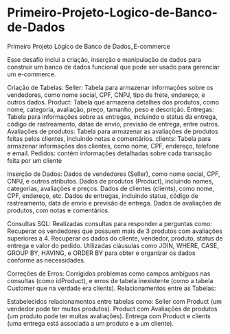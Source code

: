 # Primeiro-Projeto-Logico-de-Banco-de-Dados
Primeiro Projeto Lógico de Banco de Dados_E-commerce

Esse desafio inclui a criação, inserção e manipulação de dados para construir um banco de dados funcional que pode ser usado para gerenciar um e-commerce.

Criação de Tabelas:
Seller: Tabela para armazenar informações sobre os vendedores, como nome social, CPF, CNPJ, tipo de frete, endereço, e outros dados.
Product: Tabela que armazena detalhes dos produtos, como nome, categoria, avaliação, preço, tamanho, peso e descrição.
Entregas: Tabela para informações sobre as entregas, incluindo o status da entrega, código de rastreamento, datas de envio, previsão de entrega, entre outros.
Avaliações de produtos: Tabela para armazenar as avaliações de produtos feitas pelos clientes, incluindo notas e comentários.
clients: Tabela para armazenar informações dos clientes, como nome, CPF, endereço, telefone e email.
Pedidos: contém informações detalhadas sobre cada transação feita por um cliente

Inserção de Dados:
Dados de vendedores (Seller), como nome social, CPF, CNPJ, e outros atributos.
Dados de produtos (Product), incluindo nomes, categorias, avaliações e preços.
Dados de clientes (clients), como nome, CPF, endereço, etc.
Dados de entregas, incluindo status, código de rastreamento, data de envio e previsão de entrega.
Dados de avaliações de produtos, com notas e comentários.

Consultas SQL:
Realizadas consultas para responder a perguntas como:
Recuperar os vendedores que possuem mais de 3 produtos com avaliações superiores a 4.
Recuperar os dados do cliente, vendedor, produto, status de entrega e valor do pedido.
Utilizadas cláusulas como JOIN, WHERE, CASE, GROUP BY, HAVING, e ORDER BY para obter e organizar os dados conforme as necessidades.

Correções de Erros:
Corrigidos problemas como campos ambíguos nas consultas (como idProduct), e erros de tabela inexistente (como a tabela Customer que na verdade era clients).
Relacionamentos entre as Tabelas:

Estabelecidos relacionamentos entre tabelas como:
Seller com Product (um vendedor pode ter muitos produtos).
Product com Avaliações de produtos (um produto pode ter muitas avaliações).
Entrega com Product e clients (uma entrega está associada a um produto e a um cliente).
